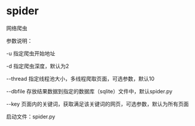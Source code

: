 spider
======

网络爬虫

参数说明：

-u 指定爬虫开始地址

-d 指定爬虫深度，默认为2

--thread 指定线程池大小，多线程爬取页面，可选参数，默认10

--dbfile 存放结果数据到指定的数据库（sqlite）文件中，默认spider.py

--key 页面内的关键词，获取满足该关键词的网页，可选参数，默认为所有页面

启动文件：spider.py
